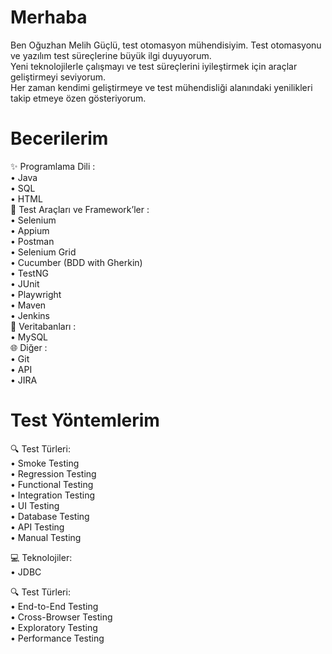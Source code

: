   # Merhaba 
Ben Oğuzhan Melih Güçlü, test otomasyon mühendisiyim. Test otomasyonu ve yazılım test süreçlerine büyük ilgi duyuyorum.  
Yeni teknolojilerle çalışmayı ve test süreçlerini iyileştirmek için araçlar geliştirmeyi seviyorum.  
Her zaman kendimi geliştirmeye ve test mühendisliği alanındaki yenilikleri takip etmeye özen gösteriyorum.  


# Becerilerim   
✨ Programlama Dili :  
• Java  
• SQL  
• HTML  
🔧 Test Araçları ve Framework’ler :  
• Selenium  
• Appium  
• Postman  
• Selenium Grid  
• Cucumber (BDD with Gherkin)  
• TestNG  
• JUnit  
• Playwright  
• Maven  
• Jenkins    
💾 Veritabanları :  
• MySQL  
🌐 Diğer :  
• Git  
• API  
• JIRA  

# Test Yöntemlerim  
🔍 Test Türleri:  
• Smoke Testing  
• Regression Testing  
• Functional Testing  
• Integration Testing  
• UI Testing  
• Database Testing  
• API Testing  
• Manual Testing  

💻 Teknolojiler:  
• JDBC  

🔍 Test Türleri:  
• End-to-End Testing  
• Cross-Browser Testing  
• Exploratory Testing  
• Performance Testing  


<!---
oguzhanmelihguclu/oguzhanmelihguclu is a ✨ special ✨ repository because its `README.md` (this file) appears on your GitHub profile.
You can click the Preview link to take a look at your changes.
--->
